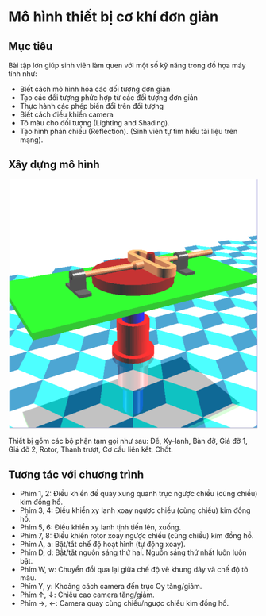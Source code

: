# Mô hình thiết bị cơ khí đơn giản

## Mục tiêu

Bài tập lớn giúp sinh viên làm quen với một số kỹ năng trong đồ họa máy tính như:

- Biết cách mô hình hóa các đối tượng đơn giản
- Tạo các đối tượng phức hợp từ các đối tượng đơn giản
- Thực hành các phép biến đổi trên đối tượng
- Biết cách điều khiển camera
- Tô màu cho đối tượng (Lighting and Shading).
- Tạo hình phản chiếu (Reflection). (Sinh viên tự tìm hiểu tài liệu trên mạng).

## Xây dựng mô hình

 <p align="center">
     <img src="./Images/p1.png" alt="drawing" width="500"/>
 </p>


Thiết bị gồm các bộ phận tạm gọi như sau: Đế, Xy-lanh, Bàn đỡ, Giá đỡ 1, Giá đỡ 2, Rotor, Thanh trượt, Cơ cấu liên kết, Chốt.

## Tương tác với chương trình

- Phím 1, 2: Điều khiển đế quay xung quanh trục ngược chiều (cùng chiều) kim đồng hồ.
- Phím 3, 4: Điều khiển xy lanh xoay ngược chiều (cùng chiều) kim đồng hồ.
- Phím 5, 6: Điều khiển xy lanh tịnh tiến lên, xuống.
- Phím 7, 8: Điều khiển rotor xoay ngược chiều (cùng chiều) kim đồng hồ.
- Phím A, a: Bật/tắt chế độ hoạt hình (tự động xoay).
- Phím D, d: Bật/tắt nguồn sáng thứ hai. Nguồn sáng thứ nhất luôn luôn bật.
- Phím W, w: Chuyển đổi qua lại giữa chế độ vẽ khung dây và chế độ tô màu.
- Phím Y, y: Khoảng cách camera đến trục Oy tăng/giảm.
- Phím &uparrow;, &downarrow;: Chiều cao camera tăng/giảm.
- Phím &rightarrow;, &leftarrow;: Camera quay cùng chiều/ngược chiều kim đồng hồ.



